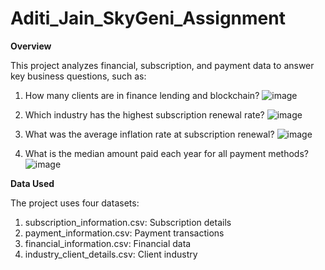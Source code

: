 # Aditi_Jain_SkyGeni_Assignment

**Overview**

This project analyzes financial, subscription, and payment data to answer key business questions, such as:

1. How many clients are in finance lending and blockchain?
   ![image](https://github.com/user-attachments/assets/68c59a7d-b469-47b3-a444-37b822b7fadf)

2. Which industry has the highest subscription renewal rate?
   ![image](https://github.com/user-attachments/assets/a4621220-6f4b-4b37-a63d-006542dec12b)

3. What was the average inflation rate at subscription renewal?
   ![image](https://github.com/user-attachments/assets/4c26f5a7-ce04-44f1-9e45-2b05423f2490)

4. What is the median amount paid each year for all payment methods?
   ![image](https://github.com/user-attachments/assets/1fda8b53-4d2f-4df0-85af-feb972e2dccd)


**Data Used**

The project uses four datasets:

1. subscription_information.csv: Subscription details
2. payment_information.csv: Payment transactions
3. financial_information.csv: Financial data
4. industry_client_details.csv: Client industry
